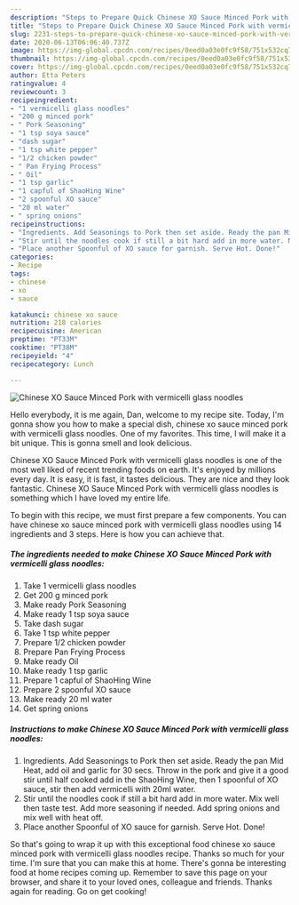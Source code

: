```yaml
---
description: "Steps to Prepare Quick Chinese XO Sauce Minced Pork with vermicelli glass noodles"
title: "Steps to Prepare Quick Chinese XO Sauce Minced Pork with vermicelli glass noodles"
slug: 2231-steps-to-prepare-quick-chinese-xo-sauce-minced-pork-with-vermicelli-glass-noodles
date: 2020-06-13T06:06:40.737Z
image: https://img-global.cpcdn.com/recipes/0eed0a03e0fc9f58/751x532cq70/chinese-xo-sauce-minced-pork-with-vermicelli-glass-noodles-recipe-main-photo.jpg
thumbnail: https://img-global.cpcdn.com/recipes/0eed0a03e0fc9f58/751x532cq70/chinese-xo-sauce-minced-pork-with-vermicelli-glass-noodles-recipe-main-photo.jpg
cover: https://img-global.cpcdn.com/recipes/0eed0a03e0fc9f58/751x532cq70/chinese-xo-sauce-minced-pork-with-vermicelli-glass-noodles-recipe-main-photo.jpg
author: Etta Peters
ratingvalue: 4
reviewcount: 3
recipeingredient:
- "1 vermicelli glass noodles"
- "200 g minced pork"
- " Pork Seasoning"
- "1 tsp soya sauce"
- "dash sugar"
- "1 tsp white pepper"
- "1/2 chicken powder"
- " Pan Frying Process"
- " Oil"
- "1 tsp garlic"
- "1 capful of ShaoHing Wine"
- "2 spoonful XO sauce"
- "20 ml water"
- " spring onions"
recipeinstructions:
- "Ingredients. Add Seasonings to Pork then set aside. Ready the pan Mid Heat, add oil and garlic for 30 secs. Throw in the pork and give it a good stir until half cooked add in the ShaoHing Wine, then 1 spoonful of XO sauce, stir then add vermicelli with 20ml water."
- "Stir until the noodles cook if still a bit hard add in more water. Mix well then taste test. Add more seasoning if needed. Add spring onions and mix well with heat off."
- "Place another Spoonful of XO sauce for garnish. Serve Hot. Done!"
categories:
- Recipe
tags:
- chinese
- xo
- sauce

katakunci: chinese xo sauce 
nutrition: 218 calories
recipecuisine: American
preptime: "PT33M"
cooktime: "PT38M"
recipeyield: "4"
recipecategory: Lunch

---
```



![Chinese XO Sauce Minced Pork with vermicelli glass noodles](https://img-global.cpcdn.com/recipes/0eed0a03e0fc9f58/751x532cq70/chinese-xo-sauce-minced-pork-with-vermicelli-glass-noodles-recipe-main-photo.jpg)

Hello everybody, it is me again, Dan, welcome to my recipe site. Today, I'm gonna show you how to make a special dish, chinese xo sauce minced pork with vermicelli glass noodles. One of my favorites. This time, I will make it a bit unique. This is gonna smell and look delicious.

Chinese XO Sauce Minced Pork with vermicelli glass noodles is one of the most well liked of recent trending foods on earth. It's enjoyed by millions every day. It is easy, it is fast, it tastes delicious. They are nice and they look fantastic. Chinese XO Sauce Minced Pork with vermicelli glass noodles is something which I have loved my entire life.




To begin with this recipe, we must first prepare a few components. You can have chinese xo sauce minced pork with vermicelli glass noodles using 14 ingredients and 3 steps. Here is how you can achieve that.

<!--inarticleads1-->

##### The ingredients needed to make Chinese XO Sauce Minced Pork with vermicelli glass noodles:

1. Take 1 vermicelli glass noodles
1. Get 200 g minced pork
1. Make ready  Pork Seasoning
1. Make ready 1 tsp soya sauce
1. Take dash sugar
1. Take 1 tsp white pepper
1. Prepare 1/2 chicken powder
1. Prepare  Pan Frying Process
1. Make ready  Oil
1. Make ready 1 tsp garlic
1. Prepare 1 capful of ShaoHing Wine
1. Prepare 2 spoonful XO sauce
1. Make ready 20 ml water
1. Get  spring onions




<!--inarticleads2-->

##### Instructions to make Chinese XO Sauce Minced Pork with vermicelli glass noodles:

1. Ingredients. Add Seasonings to Pork then set aside. Ready the pan Mid Heat, add oil and garlic for 30 secs. Throw in the pork and give it a good stir until half cooked add in the ShaoHing Wine, then 1 spoonful of XO sauce, stir then add vermicelli with 20ml water.
1. Stir until the noodles cook if still a bit hard add in more water. Mix well then taste test. Add more seasoning if needed. Add spring onions and mix well with heat off.
1. Place another Spoonful of XO sauce for garnish. Serve Hot. Done!




So that's going to wrap it up with this exceptional food chinese xo sauce minced pork with vermicelli glass noodles recipe. Thanks so much for your time. I'm sure that you can make this at home. There's gonna be interesting food at home recipes coming up. Remember to save this page on your browser, and share it to your loved ones, colleague and friends. Thanks again for reading. Go on get cooking!
